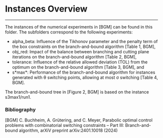 # Instances Overview
------------------
The instances of the numerical experiments in [BGM] can be found in this folder. 
The subfolders correspond to the following experiments: 
  - alpha_beta: Influence of the Tikhonov parameter and the penalty term of the box
constraints on the branch-and-bound algorithm [Table 1, BGM],
  - obj_red: Impact of the balance between branching and cutting plane iterations on the
branch-and-bound algorithm [Table 2, BGM],
  - tolerance: Influence of the relative allowed deviation (TOL) from the optimum on the
branch-and-bound algorithm  [Table 3, BGM], and
  - s\*max*: Performance of the branch-and-bound algorithm for instances generated with θ
switching points, allowing at most σ switching [Table 4, BGM].

The branch-and-bound tree in [Figure 2, BGM] is based on the instance s3max1/run1. 

### Bibliography
[BGM] C. Buchheim, A. Grütering, and C. Meyer, Parabolic optimal control problems with combinatorial switching constraints – Part III: Branch-and-bound 
    algorithm, arXiV preprint arXiv:2401.10018 (2024)
